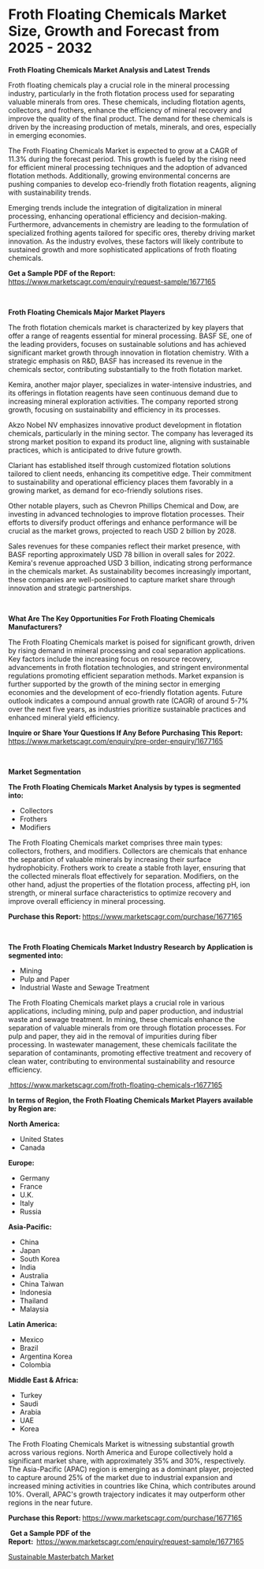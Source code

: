 <p><h1>Froth Floating Chemicals Market Size, Growth and Forecast from 2025 - 2032</h1></p><p><strong>Froth Floating Chemicals Market Analysis and Latest Trends</strong></p>
<p><p>Froth floating chemicals play a crucial role in the mineral processing industry, particularly in the froth flotation process used for separating valuable minerals from ores. These chemicals, including flotation agents, collectors, and frothers, enhance the efficiency of mineral recovery and improve the quality of the final product. The demand for these chemicals is driven by the increasing production of metals, minerals, and ores, especially in emerging economies.</p><p>The Froth Floating Chemicals Market is expected to grow at a CAGR of 11.3% during the forecast period. This growth is fueled by the rising need for efficient mineral processing techniques and the adoption of advanced flotation methods. Additionally, growing environmental concerns are pushing companies to develop eco-friendly froth flotation reagents, aligning with sustainability trends. </p><p>Emerging trends include the integration of digitalization in mineral processing, enhancing operational efficiency and decision-making. Furthermore, advancements in chemistry are leading to the formulation of specialized frothing agents tailored for specific ores, thereby driving market innovation. As the industry evolves, these factors will likely contribute to sustained growth and more sophisticated applications of froth floating chemicals.</p></p>
<p><strong>Get a Sample PDF of the Report:&nbsp;</strong> <a href="https://www.marketscagr.com/enquiry/request-sample/1677165?utm_campaign=1889&utm_medium=2&utm_source=Github&utm_content=ia&utm_term=24032025&utm_id=froth-floating-chemicals">https://www.marketscagr.com/enquiry/request-sample/1677165</a></p>
<p>&nbsp;</p>
<p><strong>Froth Floating Chemicals Major Market Players</strong></p>
<p><p>The froth flotation chemicals market is characterized by key players that offer a range of reagents essential for mineral processing. BASF SE, one of the leading providers, focuses on sustainable solutions and has achieved significant market growth through innovation in flotation chemistry. With a strategic emphasis on R&D, BASF has increased its revenue in the chemicals sector, contributing substantially to the froth flotation market.</p><p>Kemira, another major player, specializes in water-intensive industries, and its offerings in flotation reagents have seen continuous demand due to increasing mineral exploration activities. The company reported strong growth, focusing on sustainability and efficiency in its processes.</p><p>Akzo Nobel NV emphasizes innovative product development in flotation chemicals, particularly in the mining sector. The company has leveraged its strong market position to expand its product line, aligning with sustainable practices, which is anticipated to drive future growth.</p><p>Clariant has established itself through customized flotation solutions tailored to client needs, enhancing its competitive edge. Their commitment to sustainability and operational efficiency places them favorably in a growing market, as demand for eco-friendly solutions rises.</p><p>Other notable players, such as Chevron Phillips Chemical and Dow, are investing in advanced technologies to improve flotation processes. Their efforts to diversify product offerings and enhance performance will be crucial as the market grows, projected to reach USD 2 billion by 2028.</p><p>Sales revenues for these companies reflect their market presence, with BASF reporting approximately USD 78 billion in overall sales for 2022. Kemira's revenue approached USD 3 billion, indicating strong performance in the chemicals market. As sustainability becomes increasingly important, these companies are well-positioned to capture market share through innovation and strategic partnerships.</p></p>
<p>&nbsp;</p>
<p><strong>What Are The Key Opportunities For Froth Floating Chemicals Manufacturers?</strong></p>
<p><p>The Froth Floating Chemicals market is poised for significant growth, driven by rising demand in mineral processing and coal separation applications. Key factors include the increasing focus on resource recovery, advancements in froth flotation technologies, and stringent environmental regulations promoting efficient separation methods. Market expansion is further supported by the growth of the mining sector in emerging economies and the development of eco-friendly flotation agents. Future outlook indicates a compound annual growth rate (CAGR) of around 5-7% over the next five years, as industries prioritize sustainable practices and enhanced mineral yield efficiency.</p></p>
<p><strong>Inquire or Share Your Questions If Any Before Purchasing This Report:</strong> <a href="https://www.marketscagr.com/enquiry/pre-order-enquiry/1677165?utm_campaign=1889&utm_medium=2&utm_source=Github&utm_content=ia&utm_term=24032025&utm_id=froth-floating-chemicals">https://www.marketscagr.com/enquiry/pre-order-enquiry/1677165</a></p>
<p>&nbsp;</p>
<p><strong>Market Segmentation</strong></p>
<p><strong>The Froth Floating Chemicals Market Analysis by types is segmented into:</strong></p>
<p><ul><li>Collectors</li><li>Frothers</li><li>Modifiers</li></ul></p>
<p><p>The Froth Floating Chemicals market comprises three main types: collectors, frothers, and modifiers. Collectors are chemicals that enhance the separation of valuable minerals by increasing their surface hydrophobicity. Frothers work to create a stable froth layer, ensuring that the collected minerals float effectively for separation. Modifiers, on the other hand, adjust the properties of the flotation process, affecting pH, ion strength, or mineral surface characteristics to optimize recovery and improve overall efficiency in mineral processing.</p></p>
<p><strong>Purchase this Report:&nbsp;</strong><a href="https://www.marketscagr.com/purchase/1677165?utm_campaign=1889&utm_medium=2&utm_source=Github&utm_content=ia&utm_term=24032025&utm_id=froth-floating-chemicals">https://www.marketscagr.com/purchase/1677165</a></p>
<p>&nbsp;</p>
<p><strong>The Froth Floating Chemicals Market Industry Research by Application is segmented into:</strong></p>
<p><ul><li>Mining</li><li>Pulp and Paper</li><li>Industrial Waste and Sewage Treatment</li></ul></p>
<p><p>The Froth Floating Chemicals market plays a crucial role in various applications, including mining, pulp and paper production, and industrial waste and sewage treatment. In mining, these chemicals enhance the separation of valuable minerals from ore through flotation processes. For pulp and paper, they aid in the removal of impurities during fiber processing. In wastewater management, these chemicals facilitate the separation of contaminants, promoting effective treatment and recovery of clean water, contributing to environmental sustainability and resource efficiency.</p></p>
<p><a href="https://www.marketscagr.com/froth-floating-chemicals-r1677165?utm_campaign=1889&utm_medium=2&utm_source=Github&utm_content=ia&utm_term=24032025&utm_id=froth-floating-chemicals">&nbsp;https://www.marketscagr.com/froth-floating-chemicals-r1677165</a></p>
<p><strong>In terms of Region, the Froth Floating Chemicals Market Players available by Region are:</strong></p>
<p>
    <p> <strong> North America: </strong>
        <ul>
            <li>United States</li>
            <li>Canada</li>
        </ul>
        </p> 
    <p> <strong> Europe: </strong>
        <ul>
            <li>Germany</li>
            <li>France</li>
            <li>U.K.</li>
            <li>Italy</li>
            <li>Russia</li>
        </ul>
        </p> 
    <p> <strong> Asia-Pacific: </strong>
        <ul>
            <li>China</li>
            <li>Japan</li>
            <li>South Korea</li>
            <li>India</li>
            <li>Australia</li>
            <li>China Taiwan</li>
            <li>Indonesia</li>
            <li>Thailand</li>
            <li>Malaysia</li>
        </ul>
        </p> 
    <p> <strong> Latin America: </strong>
        <ul>
            <li>Mexico</li>
            <li>Brazil</li>
            <li>Argentina Korea</li>
            <li>Colombia</li>
        </ul>
        </p> 
    <p> <strong> Middle East & Africa: </strong>
        <ul>
            <li>Turkey</li>
            <li>Saudi</li>
            <li>Arabia</li>
            <li>UAE</li>
            <li>Korea</li>
        </ul>
    </p>
    </p>
<p><p>The Froth Floating Chemicals Market is witnessing substantial growth across various regions. North America and Europe collectively hold a significant market share, with approximately 35% and 30%, respectively. The Asia-Pacific (APAC) region is emerging as a dominant player, projected to capture around 25% of the market due to industrial expansion and increased mining activities in countries like China, which contributes around 10%. Overall, APAC's growth trajectory indicates it may outperform other regions in the near future.</p></p>
<p><strong>Purchase this Report: </strong><a href="https://www.marketscagr.com/purchase/1677165?utm_campaign=1889&utm_medium=2&utm_source=Github&utm_content=ia&utm_term=24032025&utm_id=froth-floating-chemicals">https://www.marketscagr.com/purchase/1677165</a></p>
<p>&nbsp;<strong>Get a Sample PDF of the Report:&nbsp;&nbsp;</strong><a href="https://www.marketscagr.com/enquiry/request-sample/1677165?utm_campaign=1889&utm_medium=2&utm_source=Github&utm_content=ia&utm_term=24032025&utm_id=froth-floating-chemicals">https://www.marketscagr.com/enquiry/request-sample/1677165</a></p>
<p><strong></strong></p>
<p><p><a href="https://github.com/globismark/Market-Research-Report-List-6/blob/main/sustainable-masterbatch-market.md?utm_campaign=1889&utm_medium=2&utm_source=Github&utm_content=ia&utm_term=24032025&utm_id=froth-floating-chemicals">Sustainable Masterbatch Market</a></p></p>